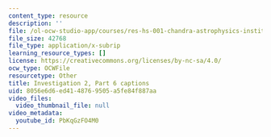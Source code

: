 ```yaml
---
content_type: resource
description: ''
file: /ol-ocw-studio-app/courses/res-hs-001-chandra-astrophysics-institute/PbKqGzFO4M0_captions.webvtt
file_size: 42768
file_type: application/x-subrip
learning_resource_types: []
license: https://creativecommons.org/licenses/by-nc-sa/4.0/
ocw_type: OCWFile
resourcetype: Other
title: Investigation 2, Part 6 captions
uid: 8056e6d6-ed41-4876-9505-a5fe84f887aa
video_files:
  video_thumbnail_file: null
video_metadata:
  youtube_id: PbKqGzFO4M0
---
```

